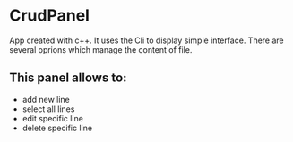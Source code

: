 # CrudPanel

App created with c++. It uses the Cli to display simple interface. There are several oprions which manage the content of file.

## This panel allows to: 
  - add new line 
  - select all lines
  - edit specific line
  - delete specific line
